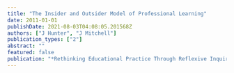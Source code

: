 ```yaml
---
title: "The Insider and Outsider Model of Professional Learning"
date: 2011-01-01
publishDate: 2021-08-03T04:08:05.201568Z
authors: ["J Hunter", "J Mitchell"]
publication_types: ["2"]
abstract: ""
featured: false
publication: "*Rethinking Educational Practice Through Reflexive Inquiry*"
---
```



